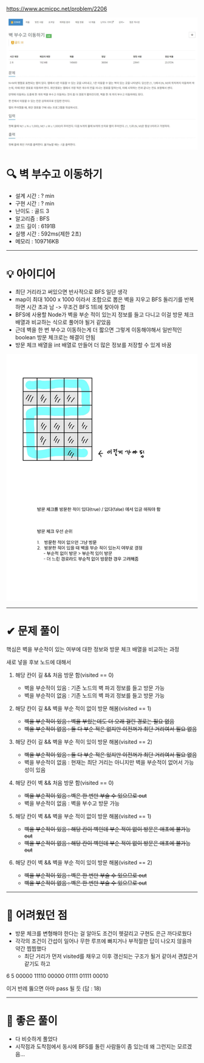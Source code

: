 https://www.acmicpc.net/problem/2206

<img src="./assets/photo1.jpg" />

# 🔍 벽 부수고 이동하기
- 설계 시간 : ? min
- 구현 시간 : ? min
- 난이도 : 골드 3
- 알고리즘 : BFS
- 코드 길이 : 6191B
- 실행 시간 : 592ms(제한 2초)
- 메모리 : 109716KB

------------------------------

# 💡 아이디어

- 최단 거리라고 써있으면 반사적으로 BFS 일단 생각
- map이 최대 1000 x 1000 이라서 조합으로 뽑은 벽을 지우고 BFS 돌리기를 반복하면 시간 초과 남 -> 무조건 BFS 1트에 찾아야 함
- BFS에 사용할 Node가 벽을 부순 적이 있는지 정보를 들고 다니고 이걸 방문 체크 배열과 비교하는 식으로 풀어야 될거 같았음
- 근데 벽을 한 번 부수고 이동하는게 더 짧으면 그렇게 이동해야해서 일반적인 boolean 방문 체크로는 해결이 안됨
- 방문 체크 배열을 int 배열로 만들어 더 많은 정보를 저장할 수 있게 바꿈

<img src="./assets/photo2.jpg" />

------------------------------

# ✔ 문제 풀이

핵심은 벽을 부순적이 있는 여부에 대한 정보와 방문 체크 배열을 비교하는 과정

새로 넣을 후보 노드에 대해서

1. 해당 칸이 길 && 처음 방문 함(visited == 0)
    - 벽을 부순적이 있음 : 기존 노드의 벽 파괴 정보를 들고 방문 가능
    - 벽을 부순적이 없음 : 기존 노드의 벽 파괴 정보를 들고 방문 가능

2. 해당 칸이 길 && 벽을 부순 적이 없이 방문 해봄(visited == 1)
    - ~~벽을 부순적이 있음 : 벽을 부쉈는데도 더 오래 걸린 경로는 필요 없음~~
    - ~~벽을 부순적이 없음 : 둘 다 부순 적은 없지만 이전꺼가 최단 거리여서 필요 없음~~

3. 해당 칸이 길 && 벽을 부순 적이 있이 방문 해봄(visited == 2)
    - ~~벽을 부순적이 있음 : 둘 다 부순 적은 있지만 이전꺼가 최단 거리여서 필요 없음~~
    - 벽을 부순적이 없음 : 현재는 최단 거리는 아니지만 벽을 부순적이 없어서 가능성이 있음

4. 해당 칸이 벽 && 처음 방문 함(visited == 0)
    - ~~벽을 부순적이 있음 : 벽은 한 번만 부술 수 있으므로 out~~
    - 벽을 부순적이 없음 : 벽을 부수고 방문 가능

5. 해당 칸이 벽 && 벽을 부순 적이 없이 방문 해봄(visited == 1)
    - ~~벽을 부순적이 있음 : 해당 칸이 벽인데 부순 적이 없이 방문은 애초에 불가능 out~~
    - ~~벽을 부순적이 없음 : 해당 칸이 벽인데 부순 적이 없이 방문은 애초에 불가능 out~~

6. 해당 칸이 벽 && 벽을 부순 적이 있이 방문 해봄(visited == 2)
    - ~~벽을 부순적이 있음 : 벽은 한 번만 부술 수 있으므로 out~~
    - ~~벽을 부순적이 없음 : 벽은 한 번만 부술 수 있으므로 out~~

------------------------------

# 🧠 어려웠던 점

- 방문 체크를 변형해야 한다는 걸 알아도 조건이 헷갈리고 구현도 은근 까다로웠다
- 각각의 조건이 간섭이 일어나 무한 루프에 빠지거나 부적절한 답이 나오지 않을까 약간 찝찝했다
  - 최단 거리가 먼저 visited를 채우고 이후 갱신되는 구조가 될거 같아서 괜찮은거 같기도 하고


6 5 
00000
11110
00000
01111
01111
00010 

이거 반례 뚫으면 아마 pass 될 듯 (답 : 18)

------------------------------

# 🧐 좋은 풀이

- 다 비슷하게 풀었다
- 시작점과 도착점에서 동시에 BFS를 돌린 사람들이 좀 있는데 왜 그런지는 모르겠음...
